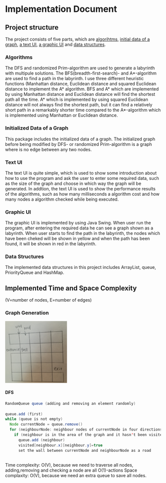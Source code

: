 # Implementation Document

## Project structure
The project consists of five parts, which are [algorihtms](https://github.com/yumoL/walkingAMaze/tree/master/src/main/java/algo), [initial data of a graph](https://github.com/yumoL/walkingAMaze/tree/master/src/main/java/data), [a text UI](https://github.com/yumoL/walkingAMaze/blob/master/src/main/java/main/App.java), [a graphic UI](https://github.com/yumoL/walkingAMaze/tree/master/src/main/java/mazeVisualisation) and [data structures](https://github.com/yumoL/walkingAMaze/tree/master/src/main/java/util).

### Algorithms
The DFS and randomized Prim-algorithm are used to generate a labyrinth with multipule solutions. The BFS(breadth-first-search)- and A*-algorithm are used to find a path in the labyrinth. I use three different heuristic functions (Manhattan distance, Euclidean distance and squared Euclidean distance to implement the A* algorithm. BFS and A* which are implemented by using Manhattan distance and Euclidean distance will find the shortest path all the time. A* which is implemented by using squared Euclidean distance will not always find the shortest path, but it can find a relatively short path in a remarkably shorter time compared to the A*-algorithm which is implemented using Manhattan or Euclidean distance. 

### Initialized Data of a Graph
This package includes the initialized data of a graph. The initialized graph before being modified by DFS- or randomized Prim-algorithm is a graph where is no edge between any two nodes.

### Text UI
The text UI is quite simple, which is used to show some introduction about how to use the program and ask the user to enter some required data, such as the size of the graph and choose in which way the graph will be generated. In addtion, the text UI is used to show the performance results of the algorithms, such as how many milliseconds a algorithm cost and how many nodes a algorithm checked while being executed.

### Graphic UI
The graphic UI is implemented by using Java Swing. When user run the program, after entering the required data he can see a graph shown as a labyrinth. When user starts to find the path in the labyrinth, the nodes which have been cheked will be shown in yellow and when the path has been found, it will be shown in red in the labyrinth. 

### Data Structures
The implemented data structures in this project includes ArrayList, queue, PriorityQueue and HashMap.

## Implemented Time and Space Complexity
(V=number of nodes, E=number of edges)

### Graph Generation
<img src="https://github.com/yumoL/walkingAMaze/blob/master/documentation/pictures/dfs.jpg" width="200" height="200">

#### DFS
```java
RandomQueue queue (adding and removing an element randomly)

queue.add (first)
while (queue is not empty)
  Node currentNode = queue.remove()
  for (neighbourNode: neighbour nodes of currentNode in four directions)
    if (neighbour is in the area of the graph and it hasn't been visited and it's a road)
      queue.add (neighbour)
      visited[neighbour.x][neighbour.y]=true
      set the wall between currentNode and neighbourNode as a road
    
```
Time complexity: O(V), because we need to traverse all nodes, adding,removing and checking a node are all O(1)-actions
Space complaxity: O(V), because we need an extra queue to save all nodes. 
